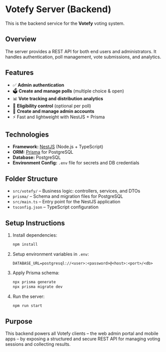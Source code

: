 # Votefy Server (Backend)

This is the backend service for the **Votefy** voting system.

## Overview

The server provides a REST API for both end users and administrators. It handles authentication, poll management, vote submissions, and analytics.

## Features

- ✅ **Admin authentication**
- 🗳️ **Create and manage polls** (multiple choice & open)
- 📊 **Vote tracking and distribution analytics**
- 🔐 **Eligibility control** (optional per poll)
- 🧾 **Create and manage admin accounts**
- ⚡ Fast and lightweight with NestJS + Prisma

## Technologies

- **Framework:** [NestJS](https://nestjs.com/) (Node.js + TypeScript)
- **ORM:** [Prisma](https://www.prisma.io/) for PostgreSQL
- **Database:** PostgreSQL
- **Environment Config:** `.env` file for secrets and DB credentials

## Folder Structure

- `src/votefy/` – Business logic: controllers, services, and DTOs
- `prisma/` – Schema and migration files for PostgreSQL
- `src/main.ts` – Entry point for the NestJS application
- `tsconfig.json` – TypeScript configuration

## Setup Instructions

1. Install dependencies:
   ```bash
   npm install
   ```

2. Setup environment variables in `.env`:
   ```
   DATABASE_URL=postgresql://<user>:<password>@<host>:<port>/<db>
   ```

3. Apply Prisma schema:
   ```bash
   npx prisma generate
   npx prisma migrate dev
   ```

4. Run the server:
   ```bash
   npm run start
   ```

## Purpose

This backend powers all Votefy clients – the web admin portal and mobile apps – by exposing a structured and secure REST API for managing voting sessions and collecting results.

